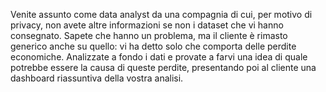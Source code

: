 Venite assunto come data analyst da una compagnia di cui, per motivo di privacy, non avete altre informazioni se non i dataset che vi hanno consegnato. Sapete che hanno un problema, ma il cliente è rimasto generico anche su quello: vi ha detto solo che comporta delle perdite economiche. Analizzate a fondo i dati e provate a farvi una idea di quale potrebbe essere la causa di queste perdite, presentando poi al cliente una dashboard riassuntiva della vostra analisi.
